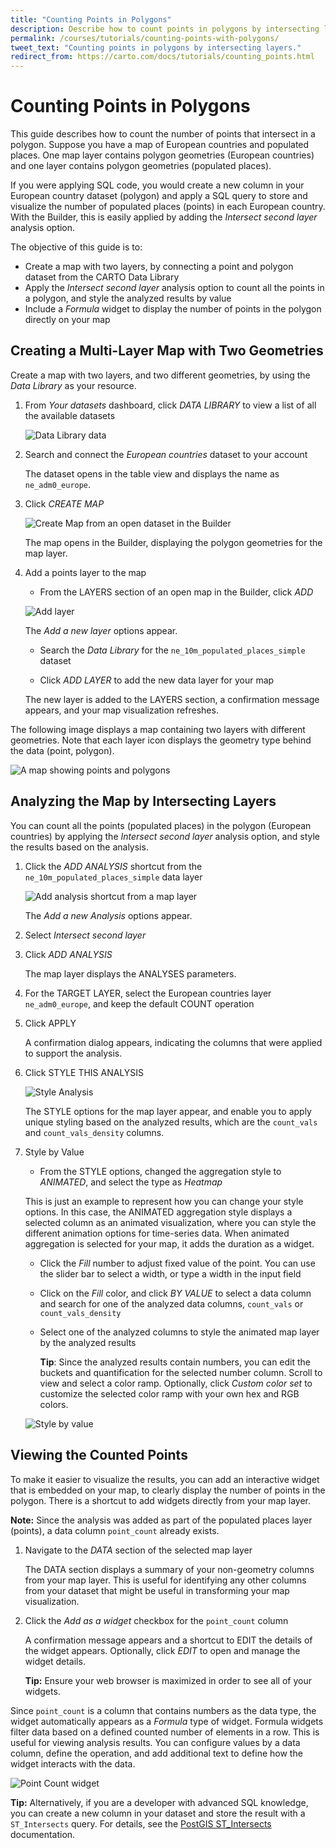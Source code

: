 ```yaml
---
title: "Counting Points in Polygons"
description: Describe how to count points in polygons by intersecting layers with the CARTO Builder.
permalink: /courses/tutorials/counting-points-with-polygons/
tweet_text: "Counting points in polygons by intersecting layers."
redirect_from: https://carto.com/docs/tutorials/counting_points.html
---
```


# Counting Points in Polygons

This guide describes how to count the number of points that intersect in a polygon. Suppose you have a map of European countries and populated places. One map layer contains polygon geometries (European countries) and one layer contains polygon geometries (populated places).

If you were applying SQL code, you would create a new column in your European country dataset (polygon) and apply a SQL query to store and visualize the number of populated places (points) in each European country. With the Builder, this is easily applied by adding the _Intersect second layer_ analysis option.

The objective of this guide is to:

- Create a map with two layers, by connecting a point and polygon dataset from the CARTO Data Library
- Apply the _Intersect second layer_ analysis option to count all the points in a polygon, and style the analyzed results by value
- Include a _Formula_ widget to display the number of points in the polygon directly on your map

## Creating a Multi-Layer Map with Two Geometries

Create a map with two layers, and two different geometries, by using the _Data Library_ as your resource.

1. From _Your datasets_ dashboard, click _DATA LIBRARY_ to view a list of all the available datasets

	<span class="wrap-border"><img src="/academy/img/tutorials/counting_points_polygons/datalibrary.jpg" alt="Data Library data" /></span>

2. Search and connect the _European countries_ dataset to your account

	The dataset opens in the table view and displays the name as `ne_adm0_europe`.

2. Click _CREATE MAP_

	<span class="wrap-border"><img src="/academy/img/tutorials/counting_points_polygons/create_map_from_dataset.jpg" alt="Create Map from an open dataset in the Builder" /></span>

	The map opens in the Builder, displaying the polygon geometries for the map layer.

3. Add a points layer to the map

	- From the LAYERS section of an open map in the Builder, click _ADD_

	<span class="wrap-border"><img src="/academy/img/tutorials/counting_points_polygons/european_country_add_layer.jpg" alt="Add layer" /></span>

	The _Add a new layer_ options appear.

	- Search the _Data Library_ for the `ne_10m_populated_places_simple` dataset

	- Click _ADD LAYER_ to add the new data layer for your map

	The new layer is added to the LAYERS section, a confirmation message appears, and your map visualization refreshes. 

The following image displays a map containing two layers with different geometries. Note that each layer icon displays the geometry type behind the data (point, polygon).

<span class="wrap-border"><img src="/academy/img/tutorials/counting_points_polygons/point_polygon_layers.jpg" alt="A map showing points and polygons" /></span>

## Analyzing the Map by Intersecting Layers

You can count all the points (populated places) in the polygon (European countries) by applying the _Intersect second layer_ analysis option, and style the results based on the analysis.

1. Click the _ADD ANALYSIS_ shortcut from the `ne_10m_populated_places_simple` data layer

	<span class="wrap-border"><img src="/academy/img/tutorials/counting_points_polygons/add_analysis_shortcut.jpg" alt="Add analysis shortcut from a map layer" /></span>

	The _Add a new Analysis_ options appear.

2. Select _Intersect second layer_

3. Click _ADD ANALYSIS_

	The map layer displays the ANALYSES parameters.

4. For the TARGET LAYER, select the European countries layer `ne_adm0_europe`, and keep the default COUNT operation

5. Click APPLY

	A confirmation dialog appears, indicating the columns that were applied to support the analysis.

6. Click STYLE THIS ANALYSIS

	<span class="wrap-border"><img src="/academy/img/tutorials/counting_points_polygons/style_this_analysis.jpg" alt="Style Analysis" /></span>

	The STYLE options for the map layer appear, and enable you to apply unique styling based on the analyzed results, which are the `count_vals` and `count_vals_density` columns.

7. Style by Value

	- From the STYLE options, changed the aggregation style to _ANIMATED_, and select the type as _Heatmap_

	This is just an example to represent how you can change your style options. In this case, the ANIMATED aggregation style displays a selected column as an animated visualization, where you can style the different animation options for time-series data. When animated aggregation is selected for your map, it adds the duration as a widget.

	- Click the _Fill_ number to adjust fixed value of the point. You can use the slider bar to select a width, or type a width in the input field

	- Click on the _Fill_ color, and click _BY VALUE_ to select a data column and search for one of the analyzed data columns, `count_vals` or `count_vals_density`

	- Select one of the analyzed columns to style the animated map layer by the analyzed results

		**Tip**: Since the analyzed results contain numbers, you can edit the buckets and quantification for the selected number column. Scroll to view and select a color ramp. Optionally, click _Custom color set_ to customize the selected color ramp with your own hex and RGB colors.

	<span class="wrap-border"><img src="/academy/img/tutorials/counting_points_polygons/style_by_value.jpg" alt="Style by value" /></span>

## Viewing the Counted Points

To make it easier to visualize the results, you can add an interactive widget that is embedded on your map, to clearly display the number of points in the polygon. There is a shortcut to add widgets directly from your map layer.

**Note:** Since the analysis was added as part of the populated places layer (points), a data column `point_count` already exists.

1. Navigate to the _DATA_ section of the selected map layer
	
	The DATA section displays a summary of your non-geometry columns from your map layer. This is useful for identifying any other columns from your dataset that might be useful in transforming your map visualization.

2. Click the _Add as a widget_ checkbox for the `point_count` column

	A confirmation message appears and a shortcut to EDIT the details of the widget appears. Optionally, click _EDIT_ to open and manage the widget details.

	**Tip:** Ensure your web browser is maximized in order to see all of your widgets. 

Since `point_count` is a column that contains numbers as the data type, the widget automatically appears as a _Formula_ type of widget. Formula widgets filter data based on a defined counted number of elements in a row. This is useful for viewing analysis results. You can configure values by a data column, define the operation, and add additional text to define how the widget interacts with the data.

<span class="wrap-border"><img src="/academy/img/tutorials/counting_points_polygons/point_count_widget.jpg" alt="Point Count widget" /></span>

**Tip:** Alternatively, if you are a developer with advanced SQL knowledge, you can create a new column in your dataset and store the result with a `ST_Intersects` query. For details, see the [PostGIS ST_Intersects](http://postgis.net/docs/ST_Intersects.html) documentation.
